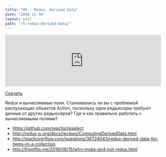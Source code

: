 ```yaml
---
title: "#5 - Redux, Derived Data"
date: "2016-11-30"
layout: post
path: "/5-redux-derived-data/"
---
```


<iframe width="100%" height="166" scrolling="no" frameborder="no" src="https://w.soundcloud.com/player/?url=https%3A//api.soundcloud.com/tracks/317494433&amp;color=ff5500&amp;auto_play=false&amp;hide_related=false&amp;show_comments=true&amp;show_user=true&amp;show_reposts=false"></iframe>

<a href="https://5minreact.podster.fm/5/download/audio.mp3?download=yes&media=file"><i class="fa fa-download"></i> Скачать</a>

Redux и вычисляемые поля. Сталкивались ли вы с проблемой распухающих объектов Action, поскольку одни редьюсеры требуют данные от других редьюсеров? Где и как правильно работать с вычисляемыми полями? 

- https://github.com/reactjs/reselect
- http://redux.js.org/docs/recipes/ComputingDerivedData.html
- http://stackoverflow.com/questions/36724043/redux-derived-data-for-items-in-a-collection
- http://frontflip.me/2016/06/15/why-mobx-and-not-redux.html